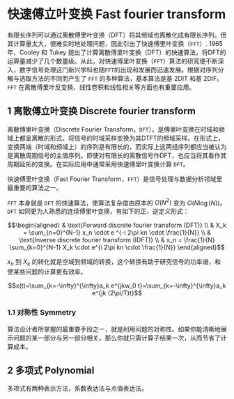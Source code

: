 # 快速傅立叶变换 Fast fourier transform

有限长序列可以通过离散傅里叶变换（DFT）将其频域也离散化成有限长序列。但其计算量太大，很难实时地处理问题，因此引出了快速傅里叶变换（`FFT`）. 1965年，Cooley 和 Tukey 提出了计算离散傅里叶变换（DFT）的快速算法，将DFT的运算量减少了几个数量级。从此，对快速傅里叶变换（`FFT`）算法的研究便不断深入，数字信号处理这门新兴学科也随`FFT`的出现和发展而迅速发展。根据对序列分解与选取方法的不同而产生了 `FFT` 的多种算法，基本算法是基 2DIT 和基 2DIF。`FFT` 在离散傅里叶反变换、线性卷积和线性相关等方面也有重要应用。

## $1$ 离散傅立叶变换 Discrete fourier transform

离散傅里叶变换（Discrete Fourier Transform，`DFT`），是傅里叶变换在时域和频域上都呈离散的形式，将信号的时域采样变换为其DTFT的频域采样。在形式上，变换两端（时域和频域上）的序列是有限长的，而实际上这两组序列都应当被认为是离散周期信号的主值序列。即使对有限长的离散信号作DFT，也应当将其看作其周期延拓的变换。在实际应用中通常采用快速傅里叶变换计算 `DFT`。

快速傅里叶变换（Fast Fourier Transform，`FFT`）是信号处理与数据分析领域里最重要的算法之一。

`FFT` 本身就是 `DFT` 的快速算法，使算法复杂度由原本的 $O(N^2)$ 变为 $O(N\log(N))$。`DFT` 如同更为人熟悉的连续傅里叶变换，有如下的正、逆定义形式：

$$\begin{aligned}
& \text{Forward discrete fourier transform (DFT)} \\
& X_k = \sum_{n=0}^{N-1} x_n \cdot e ^{-i 2\pi kn \cdot \frac{1}{N}} \\
& \text{Inverse discrete fourier transform (IDFT)} \\
& x_n = \frac{1}{N} \sum_{k=0}^{N-1} X_k \cdot e^{i 2\pi kn \cdot \frac{1}{N}}
\end{aligned}$$

$x_n$ 到 $X_k$ 的转化就是空域到频域的转换，这个转换有助于研究信号的功率谱，和使某些问题的计算更有效率。

$$x(t)=\sum_{k=-\infty}^{\infty}a_k e^{jkw_0 t}=\sum_{k=-\infty}^{\infty}a_k e^{jk (2\pi/T)t}$$

### $1.1$ 对称性 Symmetry

算法设计者所掌握的最重要手段之一，就是利用问题的对称性。如果你能清晰地展示问题的某一部分与另一部分相关，那么你就只需计算子结果一次，从而节省了计算成本。

## $2$ 多项式 Polynomial

多项式有两种表示方法，系数表达法与点值表达法。
